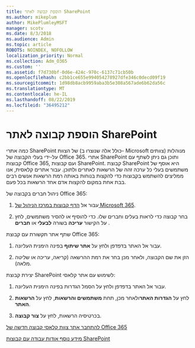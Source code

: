 ```yaml
---
title: הוספת קבוצה לאתר SharePoint
ms.author: mikeplum
author: MikePlumleyMSFT
manager: scotv
ms.date: 8/3/2018
ms.audience: Admin
ms.topic: article
ROBOTS: NOINDEX, NOFOLLOW
localization_priority: Normal
ms.collection: Adm_O365
ms.custom: ''
ms.assetid: f7d730bf-0d6e-424c-970c-6137c71cb50b
ms.openlocfilehash: c2bb1ce655e994054278927dfe346c0decd09f19
ms.sourcegitcommit: 1d98db8acb9959aba3b5e308a567ade6b62da56c
ms.translationtype: MT
ms.contentlocale: he-IL
ms.lasthandoff: 08/22/2019
ms.locfileid: "36495212"
---
```

# <a name="add-a-group-to-a-sharepoint-site"></a>הוספת קבוצה לאתר SharePoint

כמה אתרי SharePoint של הצוות (כולל אלה שנוצרו ב- Microsoft צוותים) מנוהלות על-ידי בעלי הקבוצה של Office 365. אתרי SharePoint ותוכן גם ניתן לשתף עם קבוצות Office 365, ועם קבוצות SharePoint. קבוצת SharePoint היא אוסף של משתמשים בעלי כל ערכה זהה של הרשאות לאתרים ולתוכן. עבור אתרים קלאסית, אנו ממליצים להשתמש בקבוצות כדי להקצות בנוחות באותה רמת הרשאות אנשים רבים בבת אחת במקום להקצות אדם אחד הרשאות בכל פעם.
  
ניהול חברים בקבוצה של Office 365:
  
1. עבור אל [הדף קבוצות במרכז הניהול של Microsoft 365](https://portal.office.com/adminportal/home#/groups).
    
2. בחר קבוצה כדי לראות בעלים וחברים שלו. כדי להוסיף או להסיר משתמשים, לחץ על הקישור **עריכה** בשורה **לבעלי** או **חברים** . 
    
שתף אתר תקשורת עם קבוצת Office 365:
  
1. עבור אל האתר בדפדפן ולחץ על **אתר שיתוף** בפינה הימנית העליונה. 
    
2. הזן את שם הקבוצה, ולאחר מכן בחר את רמת ההרשאה (קריאה, עריכה או שליטה מלאה).
    
יצירת קבוצת SharePoint לשימוש עם אתר קלאסי:
  
1. עבור אל האתר בדפדפן ולחץ על הסמל הגדרות בפינה הימנית העליונה.
    
2. לחץ על **הגדרות האתר**ולאחר מכן, תחת **משתמשים והרשאות**, לחץ על **הרשאות האתר**.
    
3. בכרטיסיה הרשאות, לחץ על **צור קבוצה**.
    
[להתחבר אתר צוות קלאסי קבוצה חדשה של Office 365](https://go.microsoft.com/fwlink/?linkid=2008654)
  
[מידע נוסף אודות עבודה עם קבוצות SharePoint](https://go.microsoft.com/fwlink/?linkid=874658)
  

